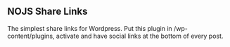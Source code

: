 ## NOJS Share Links

The simplest share links for Wordpress. Put this plugin in /wp-content/plugins, activate and have social links at the bottom of every post.
